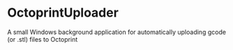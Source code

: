 # OctoprintUploader
A small Windows background application for automatically uploading gcode (or .stl) files to Octoprint
